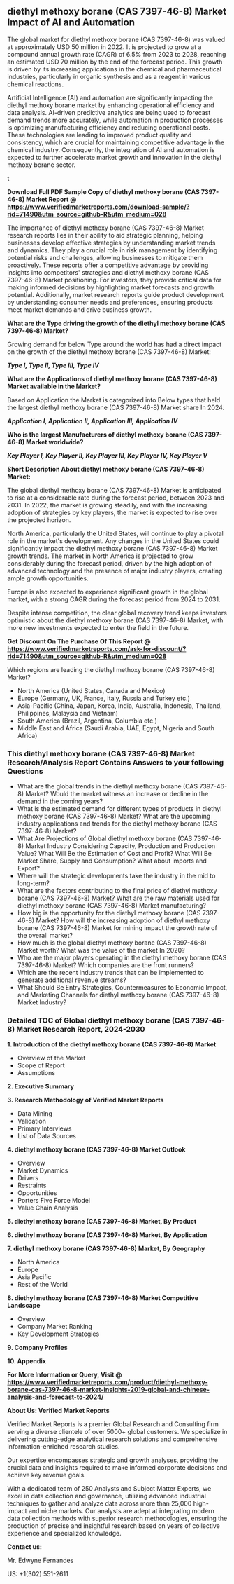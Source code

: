 <h2>diethyl methoxy borane (CAS 7397-46-8) Market Impact of AI and Automation</h2><p>The global market for diethyl methoxy borane (CAS 7397-46-8) was valued at approximately USD 50 million in 2022. It is projected to grow at a compound annual growth rate (CAGR) of 6.5% from 2023 to 2028, reaching an estimated USD 70 million by the end of the forecast period. This growth is driven by its increasing applications in the chemical and pharmaceutical industries, particularly in organic synthesis and as a reagent in various chemical reactions.</p><p>Artificial Intelligence (AI) and automation are significantly impacting the diethyl methoxy borane market by enhancing operational efficiency and data analysis. AI-driven predictive analytics are being used to forecast demand trends more accurately, while automation in production processes is optimizing manufacturing efficiency and reducing operational costs. These technologies are leading to improved product quality and consistency, which are crucial for maintaining competitive advantage in the chemical industry. Consequently, the integration of AI and automation is expected to further accelerate market growth and innovation in the diethyl methoxy borane sector.</p>t</p><p id="" class=""><strong>Download Full PDF Sample Copy of diethyl methoxy borane (CAS 7397-46-8) Market Report @ <a href="https://www.verifiedmarketreports.com/download-sample/?rid=71490&utm_source=github-R&utm_medium=028" target="_blank">https://www.verifiedmarketreports.com/download-sample/?rid=71490&utm_source=github-R&utm_medium=028</a></strong></p><p>The importance of&nbsp;diethyl methoxy borane (CAS 7397-46-8) Market research reports lies in their ability to aid strategic planning, helping businesses develop effective strategies by understanding market trends and dynamics. They play a crucial role in risk management by identifying potential risks and challenges, allowing businesses to mitigate them proactively. These reports offer a competitive advantage by providing insights into competitors' strategies and diethyl methoxy borane (CAS 7397-46-8) Market positioning. For investors, they provide critical data for making informed decisions by highlighting market forecasts and growth potential. Additionally, market research reports guide product development by understanding consumer needs and preferences, ensuring products meet market demands and drive business growth.</p><p><strong>What are the&nbsp;Type driving the growth of the diethyl methoxy borane (CAS 7397-46-8) Market?</strong></p><p id="" class="">Growing demand for below Type around the world has had a direct impact on the growth of the diethyl methoxy borane (CAS 7397-46-8) Market:</p><em><strong>Type I, Type II, Type III, Type IV</strong></em></p><strong>What are the&nbsp;Applications&nbsp;of diethyl methoxy borane (CAS 7397-46-8) Market available in the Market?</strong></p><p id="" class="">Based on Application the Market is categorized into Below types that held the largest diethyl methoxy borane (CAS 7397-46-8) Market share In 2024.</p><em><strong>Application I, Application II, Application III, Application IV</strong></em></p><strong>Who is the largest Manufacturers of diethyl methoxy borane (CAS 7397-46-8) Market worldwide?</strong></p><p><em><strong>Key Player I, Key Player II, Key Player III, Key Player IV, Key Player V</strong></em></p><p id="" class=""><strong>Short Description About diethyl methoxy borane (CAS 7397-46-8) Market:</strong></p><p>The global diethyl methoxy borane (CAS 7397-46-8) Market is anticipated to rise at a considerable rate during the forecast period, between 2023 and 2031. In 2022, the market is growing steadily, and with the increasing adoption of strategies by key players, the market is expected to rise over the projected horizon.</p><p>North America, particularly the United States, will continue to play a pivotal role in the market's development. Any changes in the United States could significantly impact the diethyl methoxy borane (CAS 7397-46-8) Market growth trends. The market in North America is projected to grow considerably during the forecast period, driven by the high adoption of advanced technology and the presence of major industry players, creating ample growth opportunities.</p><p>Europe is also expected to experience significant growth in the global market, with a strong CAGR during the forecast period from 2024 to 2031.</p><p>Despite intense competition, the clear global recovery trend keeps investors optimistic about the diethyl methoxy borane (CAS 7397-46-8) Market, with more new investments expected to enter the field in the future.</p><p id="" class=""><strong>Get Discount On The Purchase Of This Report @ <a href="https://www.verifiedmarketreports.com/ask-for-discount/?rid=71490&utm_source=github-R&utm_medium=028" target="_blank">https://www.verifiedmarketreports.com/ask-for-discount/?rid=71490&utm_source=github-R&utm_medium=028</a></strong></p>Which regions are leading the diethyl methoxy borane (CAS 7397-46-8) Market?</p><ul><li>North America (United States, Canada and Mexico)</li><li>Europe (Germany, UK, France, Italy, Russia and Turkey etc.)</li><li>Asia-Pacific (China, Japan, Korea, India, Australia, Indonesia, Thailand, Philippines, Malaysia and Vietnam)</li><li>South America (Brazil, Argentina, Columbia etc.)</li><li>Middle East and Africa (Saudi Arabia, UAE, Egypt, Nigeria and South Africa)</li></ul><h3 id="" class="">This diethyl methoxy borane (CAS 7397-46-8) Market Research/Analysis Report Contains Answers to your following Questions</h3><ul><li>What are the global trends in the diethyl methoxy borane (CAS 7397-46-8) Market? Would the market witness an increase or decline in the demand in the coming years?</li><li>What is the estimated demand for different types of products in diethyl methoxy borane (CAS 7397-46-8) Market? What are the upcoming industry applications and trends for the diethyl methoxy borane (CAS 7397-46-8) Market?</li><li>What Are Projections of Global diethyl methoxy borane (CAS 7397-46-8) Market Industry Considering Capacity, Production and Production Value? What Will Be the Estimation of Cost and Profit? What Will Be Market Share, Supply and Consumption? What about imports and Export?</li><li>Where will the strategic developments take the industry in the mid to long-term?</li><li>What are the factors contributing to the final price of diethyl methoxy borane (CAS 7397-46-8) Market? What are the raw materials used for diethyl methoxy borane (CAS 7397-46-8) Market manufacturing?</li><li>How big is the opportunity for the diethyl methoxy borane (CAS 7397-46-8) Market? How will the increasing adoption of diethyl methoxy borane (CAS 7397-46-8) Market for mining impact the growth rate of the overall market?</li><li>How much is the global diethyl methoxy borane (CAS 7397-46-8) Market worth? What was the value of the market In 2020?</li><li>Who are the major players operating in the diethyl methoxy borane (CAS 7397-46-8) Market? Which companies are the front runners?</li><li>Which are the recent industry trends that can be implemented to generate additional revenue streams?</li><li>What Should Be Entry Strategies, Countermeasures to Economic Impact, and Marketing Channels for diethyl methoxy borane (CAS 7397-46-8) Market Industry?</li></ul><h3 id="" class="">Detailed TOC of Global diethyl methoxy borane (CAS 7397-46-8) Market Research Report, 2024-2030</h3><p id="" class=""><strong>1. Introduction of the diethyl methoxy borane (CAS 7397-46-8) Market</strong></p><ul><li>Overview of the Market</li><li>Scope of Report</li><li>Assumptions</li></ul><p id="" class=""><strong>2. Executive Summary</strong></p><p id="" class=""><strong>3. Research Methodology of Verified Market Reports</strong></p><ul><li>Data Mining</li><li>Validation</li><li>Primary Interviews</li><li>List of Data Sources</li></ul><p id="" class=""><strong>4. diethyl methoxy borane (CAS 7397-46-8) Market Outlook</strong></p><ul><li>Overview</li><li>Market Dynamics</li><li>Drivers</li><li>Restraints</li><li>Opportunities</li><li>Porters Five Force Model</li><li>Value Chain Analysis</li></ul><p id="" class=""><strong>5. diethyl methoxy borane (CAS 7397-46-8) Market, By Product</strong></p><p id="" class=""><strong>6. diethyl methoxy borane (CAS 7397-46-8) Market, By Application</strong></p><p id="" class=""><strong>7. diethyl methoxy borane (CAS 7397-46-8) Market, By Geography</strong></p><ul><li>North America</li><li>Europe</li><li>Asia Pacific</li><li>Rest of the World</li></ul><p id="" class=""><strong>8. diethyl methoxy borane (CAS 7397-46-8) Market Competitive Landscape</strong></p><ul><li>Overview</li><li>Company Market Ranking</li><li>Key Development Strategies</li></ul><p id="" class=""><strong>9. Company Profiles</strong></p><p id="" class=""><strong>10. Appendix</strong></p><p id="" class=""><strong>For More Information or Query, Visit @ <a href="https://www.verifiedmarketreports.com/product/diethyl-methoxy-borane-cas-7397-46-8-market-insights-2019-global-and-chinese-analysis-and-forecast-to-2024/" target="_blank">https://www.verifiedmarketreports.com/product/diethyl-methoxy-borane-cas-7397-46-8-market-insights-2019-global-and-chinese-analysis-and-forecast-to-2024/</a></strong></p><p id="" class=""><strong>About Us: Verified Market Reports</strong></p><p id="" class="">Verified Market Reports is a premier Global Research and Consulting firm serving a diverse clientele of over 5000+ global customers. We specialize in delivering cutting-edge analytical research solutions and comprehensive information-enriched research studies.</p><p id="" class="">Our expertise encompasses strategic and growth analyses, providing the crucial data and insights required to make informed corporate decisions and achieve key revenue goals.</p><p id="" class="">With a dedicated team of 250 Analysts and Subject Matter Experts, we excel in data collection and governance, utilizing advanced industrial techniques to gather and analyze data across more than 25,000 high-impact and niche markets. Our analysts are adept at integrating modern data collection methods with superior research methodologies, ensuring the production of precise and insightful research based on years of collective experience and specialized knowledge.</p><p id="" class=""><strong>Contact us:</strong></p><p id="" class="">Mr. Edwyne Fernandes</p><p id="" class="">US: +1(302) 551-2611</p>